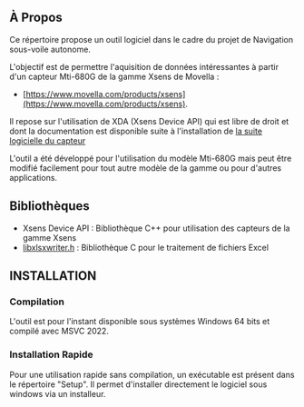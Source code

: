 
<a name="readme-top"></a>


<!-- ABOUT THE PROJECT -->
## À Propos

Ce répertoire propose un outil logiciel dans le cadre du projet de Navigation sous-voile autonome.

L'objectif est de permettre l'aquisition de données intéressantes à partir d'un capteur Mti-680G de la gamme Xsens de Movella : 

* [https://www.movella.com/products/xsens](https://www.movella.com/products/xsens).

Il repose sur l'utilisation de XDA (Xsens Device API) qui est libre de droit et dont la documentation est disponible suite à l'installation de [la suite logicielle du capteur](https://www.movella.com/support/software-documentation)

L'outil a été développé pour l'utilisation du modèle Mti-680G mais peut être modifié facilement pour tout autre modèle de la gamme ou pour d'autres applications.

## Bibliothèques

* Xsens Device API : Bibliothèque C++ pour utilisation des capteurs de la gamme Xsens
* [libxlsxwriter.h](https://github.com/jmcnamara/libxlsxwriter) : Bibliothèque C pour le traitement de fichiers Excel

## INSTALLATION
### Compilation

L'outil est pour l'instant disponible sous systèmes Windows 64 bits et compilé avec MSVC 2022.

### Installation Rapide

Pour une utilisation rapide sans compilation, un exécutable est présent dans le répertoire "Setup".
Il permet d'installer directement le logiciel sous windows via un installeur.

